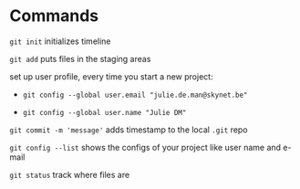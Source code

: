 # Commands

`git init` initializes timeline

`git add` puts files in the staging areas

set up user profile, every time you start a new project: 

- `git config --global user.email "julie.de.man@skynet.be"`

- `git config --global user.name "Julie DM"`

`git commit -m 'message'` adds timestamp to the local `.git` repo

`git config --list` shows the configs of your project like user name and e-mail

`git status` track where files are

